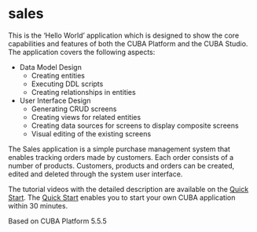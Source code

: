 # sales

This is the ‘Hello World’ application which is designed to show the core capabilities and features of both the CUBA Platform and the CUBA Studio. The application covers the following aspects:
- Data Model Design
  - Creating entities
  - Executing DDL scripts
  - Creating relationships in entities
- User Interface Design
  - Generating  CRUD screens
  - Creating views for related entities
  - Creating data sources for screens to display composite screens
  - Visual editing of the existing screens

The Sales application is a simple purchase management system that enables tracking orders made by customers. Each order consists of a number of products. Customers, products and orders can be created, edited and deleted through the system user interface.

The tutorial videos with the detailed description are available on the [Quick Start](https://www.cuba-platform.com/en/quickstart). The [Quick Start](https://www.cuba-platform.com/en/quickstart) enables you to start your own CUBA application within 30 minutes.

Based on CUBA Platform 5.5.5

